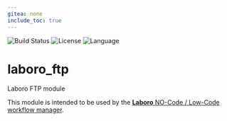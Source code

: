 ```yaml
---
gitea: none
include_toc: true
---
```

![Build Status](https://drone.mcos.nc/api/badges/laboro/laboro_ftp/status.svg) ![License](https://img.shields.io/static/v1?label=license&color=orange&message=MIT) ![Language](https://img.shields.io/static/v1?label=language&color=informational&message=Python)

# laboro_ftp

Laboro FTP module

This module is intended to be used by the [**Laboro** NO-Code / Low-Code workflow manager](https://codeberg.org/laboro/laboro).
